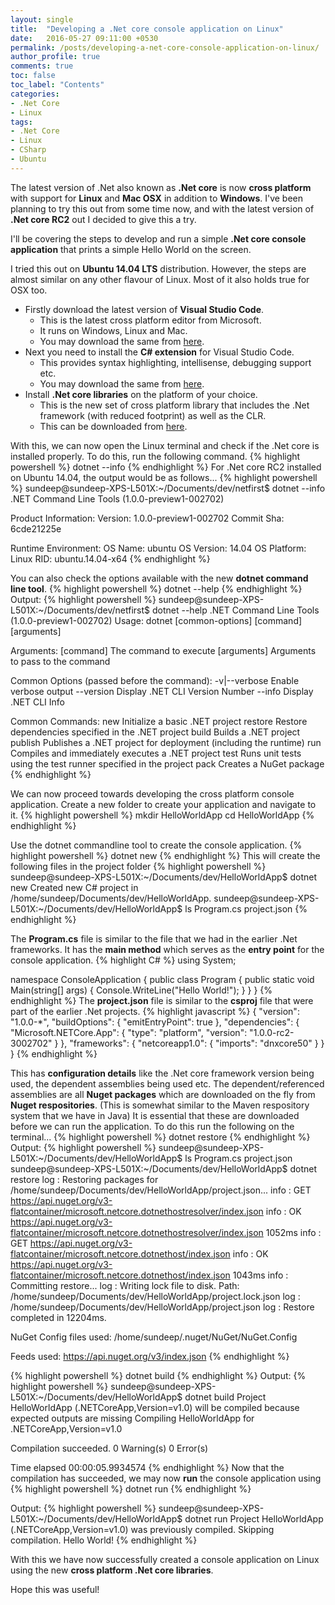 ```yaml
---
layout: single
title:  "Developing a .Net core console application on Linux"
date:   2016-05-27 09:11:00 +0530
permalink: /posts/developing-a-net-core-console-application-on-linux/
author_profile: true
comments: true
toc: false
toc_label: "Contents"
categories: 
- .Net Core
- Linux
tags:
- .Net Core
- Linux
- CSharp
- Ubuntu
---
```


The latest version of .Net also known as **.Net core** is now **cross platform** with support for **Linux** and **Mac OSX** in addition to **Windows**. I've been planning to try this out from some time now, and with the latest version of **.Net core RC2** out I decided to give this a try.

I'll be covering the steps to develop and run a simple **.Net core console application** that prints a simple Hello World on the screen.

I tried this out on **Ubuntu 14.04 LTS** distribution. However, the steps are almost similar on any other flavour of Linux. Most of it also holds true for OSX too.

* Firstly download the latest version of **Visual Studio Code**.
	* This is the latest cross platform editor from Microsoft. 
	* It runs on Windows, Linux and Mac.
	* You may download the same from [here](http://visualstudio.com).
* Next you need to install the **C# extension** for Visual Studio Code.
	* This provides syntax highlighting, intellisense, debugging support etc.
	* You may download the same from [here](http://https://marketplace.visualstudio.com/items?itemName=ms-vscode.csharp). 
* Install **.Net core libraries** on the platform of your choice. 
	* This is the new set of cross platform library that includes the .Net framework (with reduced footprint) as well as the CLR.
	* This can be downloaded from [here](https://www.microsoft.com/net/core).

With this, we can now open the Linux terminal and check if the .Net core is installed properly.
To do this, run the following command.
{% highlight powershell %}
dotnet --info
{% endhighlight %}
For .Net core RC2 installed on Ubuntu 14.04, the output would be as follows...
{% highlight powershell %}
sundeep@sundeep-XPS-L501X:~/Documents/dev/netfirst$ dotnet --info
.NET Command Line Tools (1.0.0-preview1-002702)

Product Information:
 Version:     1.0.0-preview1-002702
 Commit Sha:  6cde21225e

Runtime Environment:
 OS Name:     ubuntu
 OS Version:  14.04
 OS Platform: Linux
 RID:         ubuntu.14.04-x64
{% endhighlight %}

You can also check the options available with the new **dotnet command line tool**.
{% highlight powershell %}
dotnet --help
{% endhighlight %}
Output:
{% highlight powershell %}
sundeep@sundeep-XPS-L501X:~/Documents/dev/netfirst$ dotnet --help
.NET Command Line Tools (1.0.0-preview1-002702)
Usage: dotnet [common-options] [command] [arguments]

Arguments:
  [command]     The command to execute
  [arguments]   Arguments to pass to the command

Common Options (passed before the command):
  -v|--verbose  Enable verbose output
  --version     Display .NET CLI Version Number
  --info        Display .NET CLI Info

Common Commands:
  new           Initialize a basic .NET project
  restore       Restore dependencies specified in the .NET project
  build         Builds a .NET project
  publish       Publishes a .NET project for deployment (including the runtime)
  run           Compiles and immediately executes a .NET project
  test          Runs unit tests using the test runner specified in the project
  pack          Creates a NuGet package
{% endhighlight %}

We can now proceed towards developing the cross platform console application.
Create a new folder to create your application and navigate  to it.
{% highlight powershell %}
mkdir HelloWorldApp
cd HelloWorldApp
{% endhighlight %}

Use the dotnet commandline tool to create the console application.
{% highlight powershell %}
dotnet new
{% endhighlight %}
This will create the following files in the project folder
{% highlight powershell %}
sundeep@sundeep-XPS-L501X:~/Documents/dev/HelloWorldApp$ dotnet new
Created new C# project in /home/sundeep/Documents/dev/HelloWorldApp.
sundeep@sundeep-XPS-L501X:~/Documents/dev/HelloWorldApp$ ls
Program.cs  project.json
{% endhighlight %}

The **Program.cs** file is similar to the file that we had in the earlier .Net frameworks.
It has the **main method** which serves as the **entry point** for the console application.
{% highlight C# %}
using System;

namespace ConsoleApplication
{
    public class Program
    {
        public static void Main(string[] args)
        {
            Console.WriteLine("Hello World!");
        }
    }
}
{% endhighlight %}
The **project.json** file is similar to the **csproj** file that were part of the earlier .Net projects.
{% highlight javascript %}
{
  "version": "1.0.0-*",
  "buildOptions": {
    "emitEntryPoint": true
  },
  "dependencies": {
    "Microsoft.NETCore.App": {
      "type": "platform",
      "version": "1.0.0-rc2-3002702"
    }
  },
  "frameworks": {
    "netcoreapp1.0": {
      "imports": "dnxcore50"
    }
  }
}
{% endhighlight %}

This has **configuration details** like the .Net core framework version being used, the dependent assemblies being used etc.
The dependent/referenced assemblies are all **Nuget packages** which are downloaded on the fly from **Nuget respositories**. (This is somewhat similar to the Maven respository system that we have in Java)
It is essential that these are downloaded before we can run the application.
To do this run the following on the  terminal...
{% highlight powershell %}
dotnet restore
{% endhighlight %}
Output:
{% highlight powershell %}
sundeep@sundeep-XPS-L501X:~/Documents/dev/HelloWorldApp$ ls
Program.cs  project.json
sundeep@sundeep-XPS-L501X:~/Documents/dev/HelloWorldApp$ dotnet restore
log  : Restoring packages for /home/sundeep/Documents/dev/HelloWorldApp/project.json...
info :   GET https://api.nuget.org/v3-flatcontainer/microsoft.netcore.dotnethostresolver/index.json
info :   OK https://api.nuget.org/v3-flatcontainer/microsoft.netcore.dotnethostresolver/index.json 1052ms
info :   GET https://api.nuget.org/v3-flatcontainer/microsoft.netcore.dotnethost/index.json
info :   OK https://api.nuget.org/v3-flatcontainer/microsoft.netcore.dotnethost/index.json 1043ms
info : Committing restore...
log  : Writing lock file to disk. Path: /home/sundeep/Documents/dev/HelloWorldApp/project.lock.json
log  : /home/sundeep/Documents/dev/HelloWorldApp/project.json
log  : Restore completed in 12204ms.

NuGet Config files used:
    /home/sundeep/.nuget/NuGet/NuGet.Config

Feeds used:
    https://api.nuget.org/v3/index.json
{% endhighlight %}

{% highlight powershell %}
dotnet build
{% endhighlight %}
Output:
{% highlight powershell %}
sundeep@sundeep-XPS-L501X:~/Documents/dev/HelloWorldApp$ dotnet build
Project HelloWorldApp (.NETCoreApp,Version=v1.0) will be compiled because expected outputs are missing
Compiling HelloWorldApp for .NETCoreApp,Version=v1.0

Compilation succeeded.
    0 Warning(s)
    0 Error(s)

Time elapsed 00:00:05.9934574
{% endhighlight %}
Now that the compilation has succeeded, we may now **run** the console application using 
{% highlight powershell %}
dotnet run
{% endhighlight %}

Output:
{% highlight powershell %}
sundeep@sundeep-XPS-L501X:~/Documents/dev/HelloWorldApp$ dotnet run
Project HelloWorldApp (.NETCoreApp,Version=v1.0) was previously compiled. Skipping compilation.
Hello World!
{% endhighlight %}

With this we have now successfully created a console application on Linux using the new **cross platform .Net core libraries**.

Hope this was useful!